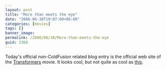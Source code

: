 ```yaml
---
layout: post
title: "More than meets the eye"
date: "2006-06-30T19:07:00+06:00"
categories: [movies]
tags: []
banner_image: 
permalink: /2006/06/30/More-than-meets-the-eye
guid: 1368
---
```


Today's official non-ColdFusion related blog entry is the official web site of the <a href="http://www.transformersmovie.com/">Transformers</a> movie. It looks cool, but not quite as cool as <a href="http://uk.download.yahoo.com/ne/fu/oa/eurcncs185030.mpg">this</a>.